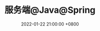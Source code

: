 ---
layout: post
title: 服务端@Java@Spring
date: 2022-01-22 21:00:00 +0800
categories: 【服务端】
tag: 【Java】
---